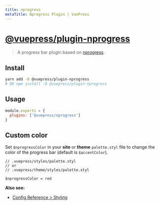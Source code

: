 ```yaml
---
title: nprogress
metaTitle: Nprogress Plugin | VuePress
---
```


# [@vuepress/plugin-nprogress](https://github.com/platonai/pulsarr/tree/1.10.x/packages/%40vuepress/plugin-nprogress)

> A progress bar plugin based on [nprogress](https://github.com/rstacruz/nprogress).

## Install

```bash
yarn add -D @vuepress/plugin-nprogress
# OR npm install -D @vuepress/plugin-nprogress
```

## Usage

```javascript
module.exports = {
  plugins: ['@vuepress/nprogress']
}
```

## Custom color

Set `$nprogressColor` in your __site__ or __theme__ `palette.styl` file to change the color of the progress bar (default is `$accentColor`).

```stylus
// .vuepress/styles/palette.styl
// or
// .vuepress/theme/styles/palette.styl

$nprogressColor = red
```

__Also see:__

- [Config Reference > Styling](../../config/README.md#styling)
